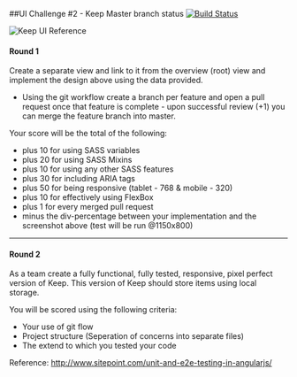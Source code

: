 ##UI Challenge #2 - Keep
Master branch status [![Build Status](https://travis-ci.org/festaans/keep.svg?branch=master)](https://travis-ci.org/festaans/keep)

![Keep UI Reference](https://raw.github.com/festaans/keep/master/screenshot.png)
#### Round 1
Create a separate view and link to it from the overview (root) view and implement the design above using the data provided.

- Using the git workflow create a branch per feature and open a pull request once that feature is complete - upon successful review (+1) you can merge the feature branch into master.

Your score will be the total of the following:

- plus 10 for using SASS variables
- plus 20 for using SASS Mixins
- plus 10 for using any other SASS features
- plus 30 for including ARIA tags
- plus 50 for being responsive (tablet - 768 & mobile - 320)
- plus 10 for effectively using FlexBox
- plus 1 for every merged pull request
- minus the div-percentage between your implementation and the screenshot above (test will be run @1150x800)

---

#### Round 2
As a team create a fully functional, fully tested, responsive, pixel perfect version of Keep. This version of Keep should store items using local storage.

You will be scored using the following criteria:
- Your use of git flow
- Project structure (Seperation of concerns into separate files)
- The extend to which you tested your code

Reference: http://www.sitepoint.com/unit-and-e2e-testing-in-angularjs/
